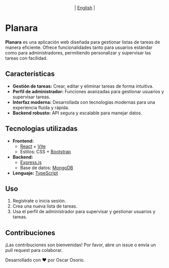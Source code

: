 <p align="center">
  | <a href="https://github.com/OsOsorioP/Planara/blob/main/README_english.md" target="_blank">English</a> |
</p>

# Planara

**Planara** es una aplicación web diseñada para gestionar listas de tareas de manera eficiente. Ofrece funcionalidades tanto para usuarios estándar como para administradores, permitiendo personalizar y supervisar las tareas con facilidad.

## Características

- **Gestión de tareas:** Crear, editar y eliminar tareas de forma intuitiva.
- **Perfil de administrador:** Funciones avanzadas para gestionar usuarios y supervisar tareas.
- **Interfaz moderna:** Desarrollada con tecnologías modernas para una experiencia fluida y rápida.
- **Backend robusto:** API segura y escalable para manejar datos.

## Tecnologías utilizadas

- **Frontend:**
  - [React](https://reactjs.org/) + [Vite](https://vitejs.dev/)
  - Estilos: CSS + [Bootstrap](https://getbootstrap.com/)
- **Backend:**
  - [Express.js](https://expressjs.com/)
  - Base de datos: [MongoDB](https://www.mongodb.com/)
- **Lenguaje:** [TypeScript](https://www.typescriptlang.org/)

## Uso

1. Regístrate o inicia sesión.  
2. Crea una nueva lista de tareas.  
3. Usa el perfil de administrador para supervisar y gestionar usuarios y tareas.  

## Contribuciones  

¡Las contribuciones son bienvenidas! Por favor, abre un issue o envía un pull request para colaborar.  

Desarrollado con ❤️ por Oscar Osorio.  

